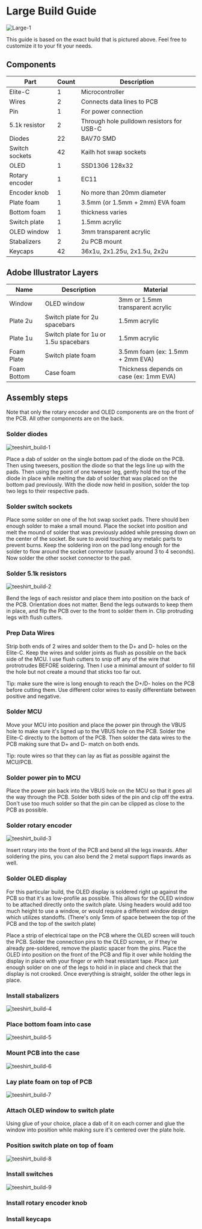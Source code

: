 # Large Build Guide

![Large-1](https://user-images.githubusercontent.com/800930/204630745-fb1a190e-5a30-441b-8503-5a56ddbc61a6.jpg)

This guide is based on the exact build that is pictured above.  Feel free to customize it to your fit your needs.

## Components

| Part | Count | Description |
| ---- | ----- | ----------- |
| Elite-C | 1 | Microcontroller |
| Wires | 2 | Connects data lines to PCB |
| Pin | 1 | For power connection |
| 5.1k resistor| 2 | Through hole pulldown resistors for USB-C |
| Diodes | 22 | BAV70 SMD |
| Switch sockets | 42 | Kailh hot swap sockets |
| OLED | 1 | SSD1306 128x32 |
| Rotary encoder | 1 | EC11 |
| Encoder knob | 1 | No more than 20mm diameter |
| Plate foam | 1 | 3.5mm (or 1.5mm + 2mm) EVA foam |
| Bottom foam | 1 | thickness varies |
| Switch plate | 1 | 1.5mm acrylic |
| OLED window | 1 | 3mm transparent acrylic |
| Stabalizers | 2 | 2u PCB mount |
| Keycaps | 42 | 36x1u, 2x1.25u, 2x1.5u, 2x2u |

## Adobe Illustrator Layers

| Name | Description | Material |
| ---- | ----------- | -------- |
| Window | OLED window | 3mm or 1.5mm transparent acrylic |
| Plate 2u | Switch plate for 2u spacebars | 1.5mm acrylic |
| Plate 1u | Switch plate for 1u or 1.5u spacebars | 1.5mm acrylic |
| Foam Plate | Switch plate foam | 3.5mm foam (ex: 1.5mm + 2mm EVA) |
| Foam Bottom | Case foam | Thickness depends on case (ex: 1mm EVA) |


## Assembly steps

Note that only the rotary encoder and OLED components are on the front of the PCB.  All other components are on the back.

### Solder diodes

![teeshirt_build-1](https://user-images.githubusercontent.com/800930/204630873-d411653c-2c77-4267-ba2b-42ecb0db7cc2.jpg)

Place a dab of solder on the single bottom pad of the diode on the PCB.  Then using tweesers, position the diode so that the legs line up with the pads.  Then using the point of one tweeser leg, gently hold the top of the diode in place while melting the dab of solder that was placed on the bottom pad previously.  With the diode now held in position, solder the top two legs to their respective pads.

### Solder switch sockets

Place some solder on one of the hot swap socket pads.  There should ben enough solder to make a small mound.  Place the socket into position and melt the mound of solder that was previously added while pressing down on the center of the socket.  Be sure to avoid touching any metalic parts to prevent burns.  Keep the soldering iron on the pad long enough for the solder to flow around the socket connector (usually around 3 to 4 seconds).  Now solder the other socket connector to the pad.


### Solder 5.1k resistors

![teeshirt_build-2](https://user-images.githubusercontent.com/800930/204630957-ace9f2de-4552-497d-b77c-9ad3dfd51f0e.jpg)

Bend the legs of each resistor and place them into position on the back of the PCB.  Orientation does not matter.  Bend the legs outwards to keep them in place, and flip the PCB over to the front to solder them in.  Clip protruding legs with flush cutters.

### Prep Data Wires

Strip both ends of 2 wires and solder them to the D+ and D- holes on the Elite-C.  Keep the wires and solder joints as flush as possible on the back side of the MCU.  I use flush cutters to snip off any of the wire that protrotrudes BEFORE soldering.  Then I use a minimal amount of solder to fill the hole but not create a mound that sticks too far out.

Tip: make sure the wire is long enough to reach the D+/D- holes on the PCB before cutting them.  Use different color wires to easily differentiate between positive and negative.

### Solder MCU

Move your MCU into position and place the power pin through the VBUS hole to make sure it's ligned up to the VBUS hole on the PCB.  Solder the Elite-C directly to the bottom of the PCB.  Then solder the data wires to the PCB making sure that D+ and D- match on both ends.

Tip: route wires so that they can lay as flat as possible against the MCU/PCB.

### Solder power pin to MCU

Place the power pin back into the VBUS hole on the MCU so that it goes all the way through the PCB.  Solder both sides of the pin and clip off the extra.  Don't use too much solder so that the pin can be clipped as close to the PCB as possible.

### Solder rotary encoder

![teeshirt_build-3](https://user-images.githubusercontent.com/800930/204631045-a462198e-3c04-4382-855b-4ebf5dabbf25.jpg)


Insert rotary into the front of the PCB and bend all the legs inwards.  After soldering the pins, you can also bend the 2 metal support flaps inwards as well.

### Solder OLED display

For this particular build, the OLED display is soldered right up against the PCB so that it's as low-profile as possible.  This allows for the OLED window to be attached directly onto the switch plate.  Using headers would add too much height to use a window, or would require a different window design which utilizes standoffs.  (There's only 5mm of space between the top of the PCB and the top of the switch plate)

Place a strip of electrical tape on the PCB where the OLED screen will touch the PCB.  Solder the connection pins to the OLED screen, or if they're already pre-soldered, remove the plastic spacer from the pins.  Place the OLED into position on the front of the PCB and flip it over while holding the display in place with your finger or with heat resistant tape.  Place just enough solder on one of the legs to hold in in place and check that the display is not crooked.  Once everything is straight, solder the other legs in place.

### Install stabalizers

![teeshirt_build-4](https://user-images.githubusercontent.com/800930/204631089-7975df50-24e2-487b-b143-29ad0b87ae12.jpg)

### Place bottom foam into case

![teeshirt_build-5](https://user-images.githubusercontent.com/800930/204631188-4d0fae8f-84ad-4b77-a003-ad95730c5e91.jpg)

### Mount PCB into the case

![teeshirt_build-6](https://user-images.githubusercontent.com/800930/204631222-334b8354-3e6b-4881-9209-896454485441.jpg)

### Lay plate foam on top of PCB

![teeshirt_build-7](https://user-images.githubusercontent.com/800930/204631253-5c81fe26-5f26-4869-97af-43bc12b2da99.jpg)


### Attach OLED window to switch plate

Using glue of your choice, place a dab of it on each corner and glue the window into position while making sure it's centered over the plate hole.

### Position switch plate on top of foam

![teeshirt_build-8](https://user-images.githubusercontent.com/800930/204631314-45af0e46-ce2f-44d8-a119-79afce2f8eff.jpg)


### Install switches

![teeshirt_build-9](https://user-images.githubusercontent.com/800930/204631362-22a622c3-47e4-4cff-a989-c10673f6b338.jpg)


### Install rotary encoder knob

### Install keycaps
